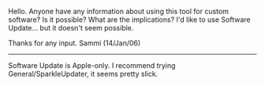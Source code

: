 Hello. Anyone have any information about using this tool for custom software? Is it possible? What are the implications? I'd like to use Software Update... but it doesn't seem possible.

Thanks for any input. Sammi (14/Jan/06)

----

Software Update is Apple-only. I recommend trying General/SparkleUpdater, it seems pretty slick.